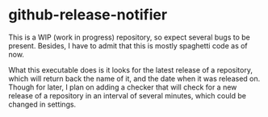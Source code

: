 # github-release-notifier
This is a WIP (work in progress) repository, so expect several bugs to be present. Besides, I have to admit that this is mostly spaghetti code as of now.

What this executable does is it looks for the latest release of a repository, which will return back the name of it, and the date when it was released on. Though for later, I plan on adding a checker that will check for a new release of a repository in an interval of several minutes, which could be changed in settings.
